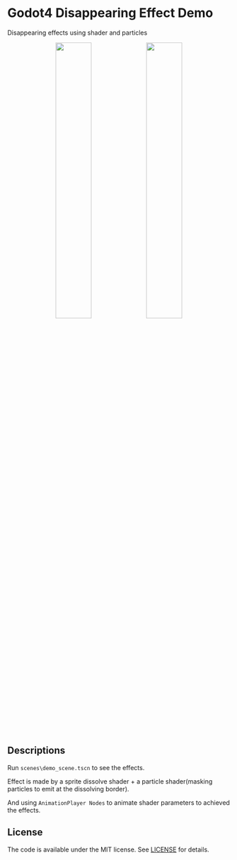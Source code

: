 # Godot4 Disappearing Effect Demo
Disappearing effects using shader and particles
<p align="center">
 <img src="https://github.com/shizu0817/DisappearingEffectDemo/assets/54024777/cb937e9a-57e8-4717-90dd-6d0c245ed806" width="40%"/>
 <img src="https://github.com/shizu0817/DisappearingEffectDemo/assets/54024777/925da077-7699-4f8e-acb0-2ec753cca03e" width="40%"/>
</p>

## Descriptions
Run `scenes\demo_scene.tscn` to see the effects.

Effect is made by a sprite dissolve shader + a particle shader(masking particles to emit at the dissolving border).

And using `AnimationPlayer Nodes` to animate shader parameters to achieved the effects.

## License
The code is available under the MIT license. See [LICENSE](LICENSE) for details.

